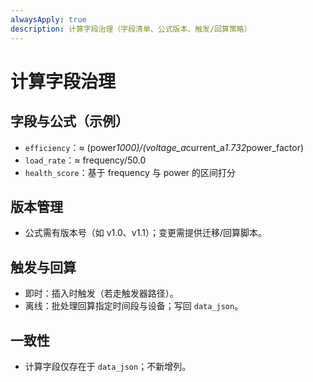 ```yaml
---
alwaysApply: true
description: 计算字段治理（字段清单、公式版本、触发/回算策略）
---
```

# 计算字段治理

## 字段与公式（示例）
- `efficiency`：≈ (power*1000)/(voltage_a*current_a*1.732*power_factor)
- `load_rate`：≈ frequency/50.0
- `health_score`：基于 frequency 与 power 的区间打分

## 版本管理
- 公式需有版本号（如 v1.0、v1.1）；变更需提供迁移/回算脚本。

## 触发与回算
- 即时：插入时触发（若走触发器路径）。
- 离线：批处理回算指定时间段与设备；写回 `data_json`。

## 一致性
- 计算字段仅存在于 `data_json`；不新增列。